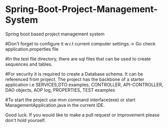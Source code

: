 # Spring-Boot-Project-Management-System
Spring boot based project management system


#Don't forget to configure it w.r.t current computer settings.-> Go check application.properties file

#In the test file directory, there are sql files that can be used to create sequences and tables.

#For security it is required to create a Database schema. It can be referenced from project. The project has the backbone of a starter application i.e SERVICES,DTO examples, CONTROLLER, API-CONTROLLER, DAO objects, AOP log, PROPERTIES, TEST examples

#To start the project use mvn command interface(exe) or start ManagementApplication.java in the current IDE.



Good luck. If you would like to make a pull request or improvement please don't hold yourself.


